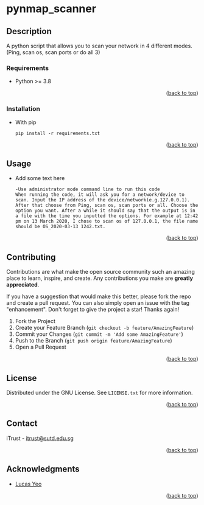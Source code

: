 <div id="top"></div>

<!-- Title -->
# pynmap_scanner

<!-- Description -->
## Description
A python script that allows you to scan your network in 4 different modes.(Ping, scan os, scan ports or do all 3)

### Requirements
* Python >= 3.8
<p align="right">(<a href="#top">back to top</a>)</p>

### Installation
* With pip
   ```
   pip install -r requirements.txt
   ```
<p align="right">(<a href="#top">back to top</a>)</p>

## Usage
* Add some text here
   ```
   -Use administrator mode command line to run this code
   When running the code, it will ask you for a network/device to scan. Input the IP address of the device/network(e.g.127.0.0.1). After that choose from Ping, scan os, scan ports or all. Choose the option you want. After a while it should say that the output is in a file with the time you inputted the options. For example at 12:42 pm on 13 March 2020, I chose to scan os of 127.0.0.1, the file name should be OS_2020-03-13 1242.txt.
   ```

<p align="right">(<a href="#top">back to top</a>)</p>

<!-- CONTRIBUTING -->
## Contributing

Contributions are what make the open source community such an amazing place to learn, inspire, and create. Any contributions you make are **greatly appreciated**.

If you have a suggestion that would make this better, please fork the repo and create a pull request. You can also simply open an issue with the tag "enhancement".
Don't forget to give the project a star! Thanks again!

1. Fork the Project
2. Create your Feature Branch (`git checkout -b feature/AmazingFeature`)
3. Commit your Changes (`git commit -m 'Add some AmazingFeature'`)
4. Push to the Branch (`git push origin feature/AmazingFeature`)
5. Open a Pull Request

<p align="right">(<a href="#top">back to top</a>)</p>

<!-- LICENSE -->
## License

Distributed under the GNU License. See `LICENSE.txt` for more information.

<p align="right">(<a href="#top">back to top</a>)</p>

<!-- CONTACT -->
## Contact

iTrust - itrust@sutd.edu.sg

<p align="right">(<a href="#top">back to top</a>)</p>

<!-- ACKNOWLEDGMENTS -->
## Acknowledgments
* [Lucas Yeo](lucas.yeo69@gmail.com)

<p align="right">(<a href="#top">back to top</a>)</p>
